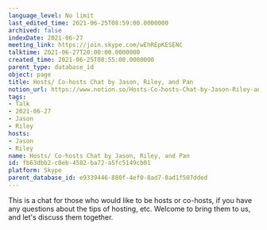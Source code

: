 ```yaml
---
language_level: No limit
last_edited_time: 2021-06-25T08:59:00.0000000
archived: false
indexDate: 2021-06-27
meeting_link: https://join.skype.com/wEhREpKESENC
talktime: 2021-06-27T20:00:00.0000000
created_time: 2021-06-25T08:55:00.0000000
parent_type: database_id
object: page
title: Hosts/ Co-hosts Chat by Jason, Riley, and Pan
notion_url: https://www.notion.so/Hosts-Co-hosts-Chat-by-Jason-Riley-and-Pan-fb63dbb2c0eb4582ba72a5fc5149cb01
tags:
- Talk
- 2021-06-27
- Jason
- Riley
hosts:
- Jason
- Riley
name: Hosts/ Co-hosts Chat by Jason, Riley, and Pan
id: fb63dbb2-c0eb-4582-ba72-a5fc5149cb01
platform: Skype
parent_database_id: e9339446-880f-4ef0-8ad7-8ad1f507dded
---
```


This is a chat for those who would like to be hosts or co-hosts, if you have any questions about the tips of hosting, etc. Welcome to bring them to us, and let's discuss them together.

